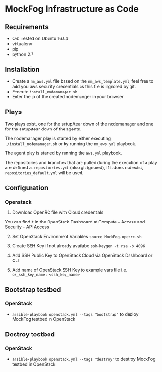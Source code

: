 # MockFog Infrastructure as Code

## Requirements

- OS: Tested on Ubuntu 16.04
- virtualenv
- pip
- python 2.7

## Installation

- Create a `nm_aws.yml` file based on the `nm_aws_template.yml`, feel free to add you aws security credentials as this file is irgnored by git.
- Execute `install_nodemanager.sh`
- Enter the ip of the created nodemanger in your browser

## Plays

Two plays exist, one for the setup/tear down of the nodemanager and one for the setup/tear down of the agents.

The nodemanager play is started by either executing `./install_nodemanager.sh` or by running the `nm_aws.yml` playbook.

The agent play is started by running the `aws.yml` playbook.

The repositories and branches that are pulled during the execution of a play are defined at `repositories.yml` (also git ignored), if it does not exist, `repositories_default.yml` will be used.

## Configuration

### Openstack

1. Download OpenRC file with Cloud credentials



You can find it in the OpenStack Dashboard at Compute - Access and Security - API Access



2. Set OpenStack Environment Variables
`source MockFog-openrc.sh`

3. Create SSH Key if not already availabe
`ssh-keygen -t rsa -b 4096`

4. Add SSH Public Key to OpenStack Cloud
   via OpenStack Dashboard or CLI

5. Add name of OpenStack SSH Key to example vars file
i.e. `os_ssh_key_name: <ssh_key_name>`

## Bootstrap testbed

### OpenStack

-  `ansible-playbook openstack.yml --tags "bootstrap"`
   to deploy MockFog testbed in OpenStack



## Destroy testbed

### OpenStack

-  `ansible-playbook openstack.yml --tags "destroy"`
   to destroy MockFog testbed in OpenStack
